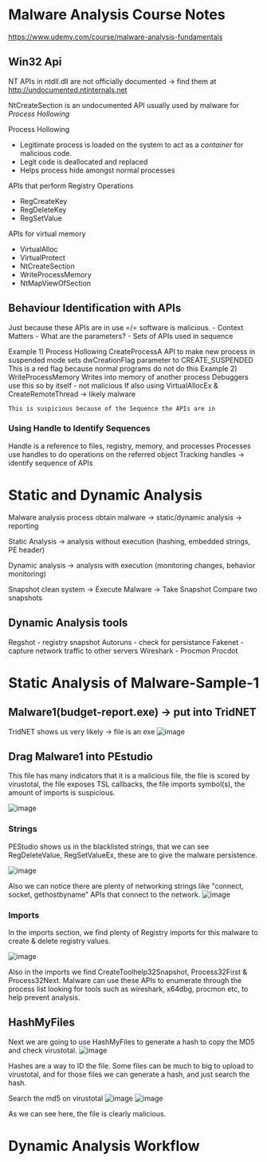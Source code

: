 # Malware Analysis Course Notes
https://www.udemy.com/course/malware-analysis-fundamentals

## Win32 Api

NT APIs in ntdll.dll are not officially documented -> find them at http://undocumented.ntinternals.net

NtCreateSection is an undocumented API usually used by malware for *Process Hollowing*

Process Hollowing
  - Legitimate process is loaded on the system to act as a *container* for malicious code.
  - Legit code is deallocated and replaced
  - Helps process hide amongst normal processes

APIs that perform Registry Operations
  - RegCreateKey
  - RegDeleteKey
  - RegSetValue

APIs for virtual memory
  - VirtualAlloc
  - VirtualProtect
  - NtCreateSection
  - WriteProcessMemory
  - NtMapViewOfSection
  
 ## Behaviour Identification with APIs
 
 Just because these APIs are in use =/= software is malicious.
 	- Context Matters
	- What are the parameters?
	- Sets of APIs used in sequence
	
Example 1) Process Hollowing
	CreateProcessA API to make new process in suspended mode
	sets dwCreationFlag parameter to CREATE_SUSPENDED
	This is a red flag because normal programs do not do this
Example 2) WriteProcessMemory
	Writes into memory of another process
	Debuggers use this so by itself - not malicious
	If also using VirtualAllocEx & CreateRemoteThread -> likely malware
	
	This is suspicious because of the Sequence the APIs are in
	
### Using Handle to Identify Sequences

Handle is a reference to files, registry, memory, and processes
Processes use handles to do operations on the referred object
Tracking handles -> identify sequence of APIs

# Static and Dynamic Analysis

Malware analysis process
obtain malware -> static/dynamic analysis -> reporting

Static Analysis -> analysis without execution
(hashing, embedded strings, PE header)

Dynamic analysis -> analysis with execution
(monitoring changes, behavior monitoring)

Snapshot clean system -> Execute Malware -> Take Snapshot
Compare two snapshots

## Dynamic Analysis tools
Regshot - registry snapshot
Autoruns - check for persistance
Fakenet - capture network traffic to other servers
Wireshark - 
Procmon
Procdot


# Static Analysis of Malware-Sample-1

## Malware1(budget-report.exe) -> put into TridNET

TridNET shows us very likely -> file is an exe
![image](https://user-images.githubusercontent.com/84855585/131647059-d6041f21-fa6f-4153-9b58-9cba293b2035.png)
	
## Drag Malware1 into PEstudio

This file has many indicators that it is a malicious file, the file is scored by virustotal, the file exposes TSL callbacks, the file imports symbol(s), the amount of imports is suspicious.

![image](https://user-images.githubusercontent.com/84855585/131647409-bf431b8f-45d2-45b7-9a2b-3d0a5ebb6b89.png)

### Strings

PEStudio shows us in the blacklisted strings, that we can see RegDeleteValue, RegSetValueEx, these are to give the malware persistence.

![image](https://user-images.githubusercontent.com/84855585/131647971-9beb7ba2-a5b7-459e-b707-cef60009025d.png)

Also we can notice there are plenty of networking strings like "connect, socket, gethostbyname" APIs that connect to the network.
![image](https://user-images.githubusercontent.com/84855585/131648312-715ae5b6-7dcc-4117-af1d-f2ab6c624c18.png)

### Imports

In the imports section, we find plenty of Registry imports for this malware to create & delete registry values.

![image](https://user-images.githubusercontent.com/84855585/131648692-03b54208-a0e2-45a7-b4e4-e7d2408e4415.png)

Also in the imports we find CreateToolhelp32Snapshot, Process32First & Process32Next. Malware can use these APIs to enumerate through the process list looking for tools such as wireshark, x64dbg, procmon etc, to help prevent analysis.


## HashMyFiles

Next we are going to use HashMyFiles to generate a hash to copy the MD5 and check virustotal.
![image](https://user-images.githubusercontent.com/84855585/131649532-c082d722-4c09-4c4c-bff6-022e98cc7278.png)

Hashes are a way to ID the file. Some files can be much to big to upload to virustotal, and for those files we can generate a hash, and just search the hash.

Search the md5 on virustotal
![image](https://user-images.githubusercontent.com/84855585/131649656-5bf87f5d-32de-4a12-8978-c5d2da27b7f8.png)
![image](https://user-images.githubusercontent.com/84855585/131649672-cb7c02a2-d815-4d4a-81ec-c549b257f87e.png)

As we can see here, the file is clearly malicious.





# Dynamic Analysis Workflow









